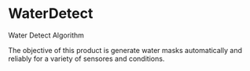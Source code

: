 # WaterDetect
Water Detect Algorithm

The objective of this product is generate water masks automatically and reliably for a variety of sensores and conditions.
